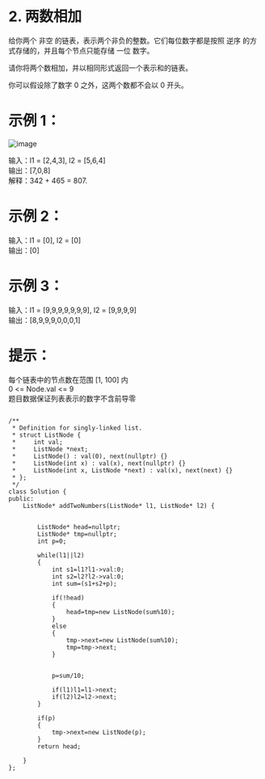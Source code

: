 # 2. 两数相加  

给你两个 非空 的链表，表示两个非负的整数。它们每位数字都是按照 逆序 的方式存储的，并且每个节点只能存储 一位 数字。  

请你将两个数相加，并以相同形式返回一个表示和的链表。  

你可以假设除了数字 0 之外，这两个数都不会以 0 开头。  

 

 # 示例 1：  
![image](https://github.com/user-attachments/assets/9796ab34-ff36-4ef2-946c-5cf4dfe63499)  


输入：l1 = [2,4,3], l2 = [5,6,4]  
输出：[7,0,8]  
解释：342 + 465 = 807.  
# 示例 2：  

输入：l1 = [0], l2 = [0]  
输出：[0]  
# 示例 3：  

输入：l1 = [9,9,9,9,9,9,9], l2 = [9,9,9,9]  
输出：[8,9,9,9,0,0,0,1]  
 

# 提示：  

每个链表中的节点数在范围 [1, 100] 内  
0 <= Node.val <= 9  
题目数据保证列表表示的数字不含前导零  

```

/**
 * Definition for singly-linked list.
 * struct ListNode {
 *     int val;
 *     ListNode *next;
 *     ListNode() : val(0), next(nullptr) {}
 *     ListNode(int x) : val(x), next(nullptr) {}
 *     ListNode(int x, ListNode *next) : val(x), next(next) {}
 * };
 */
class Solution {
public:
    ListNode* addTwoNumbers(ListNode* l1, ListNode* l2) {
       

        ListNode* head=nullptr;
        ListNode* tmp=nullptr;
        int p=0;

        while(l1||l2)
        {
            int s1=l1?l1->val:0;
            int s2=l2?l2->val:0;
            int sum=(s1+s2+p);

            if(!head)
            {
                head=tmp=new ListNode(sum%10);
            }
            else
            {
                tmp->next=new ListNode(sum%10);
                tmp=tmp->next;
            }
            
            
            p=sum/10;

            if(l1)l1=l1->next;
            if(l2)l2=l2->next;
        }

        if(p)
        {
            tmp->next=new ListNode(p);
        }
        return head;

    }
};
```
